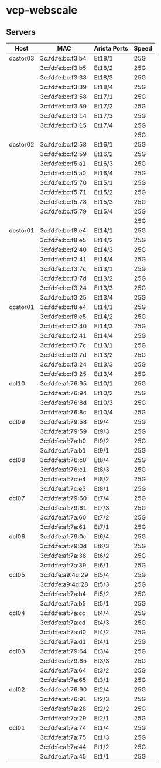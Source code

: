 # vcp-webscale
## Servers


| Host          | MAC                | Arista Ports    |   Speed  |
| ------------- | ------------------ | --------------- | -------- |
| dcstor03      | 3c:fd:fe:bc:f3:b4  |  Et18/1         |  25G     |
|               | 3c:fd:fe:bc:f3:b5  |  Et18/2         |  25G     |
|               | 3c:fd:fe:bc:f3:38  |  Et18/3         |  25G     |
|               | 3c:fd:fe:bc:f3:39  |  Et18/4         |  25G     |
|               | 3c:fd:fe:bc:f3:58  |  Et17/1         |  25G     |
|               | 3c:fd:fe:bc:f3:59  |  Et17/2         |  25G     |
|               | 3c:fd:fe:bc:f3:14  |  Et17/3         |  25G     |
|               | 3c:fd:fe:bc:f3:15  |  Et17/4         |  25G     |
|               |                    |                 |  25G     |
| dcstor02      | 3c:fd:fe:bc:f2:58  |  Et16/1         |  25G     |
|               | 3c:fd:fe:bc:f2:59  |  Et16/2         |  25G     |
|               | 3c:fd:fe:bc:f5:a1  |  Et16/3         |  25G     |
|               | 3c:fd:fe:bc:f5:a0  |  Et16/4         |  25G     |
|               | 3c:fd:fe:bc:f5:70  |  Et15/1         |  25G     |
|               | 3c:fd:fe:bc:f5:71  |  Et15/2         |  25G     |
|               | 3c:fd:fe:bc:f5:78  |  Et15/3         |  25G     |
|               | 3c:fd:fe:bc:f5:79  |  Et15/4         |  25G     |
|               |                    |                 |  25G     |
| dcstor01      | 3c:fd:fe:bc:f8:e4  |  Et14/1         |  25G     |
|               | 3c:fd:fe:bc:f8:e5  |  Et14/2         |  25G     |
|               | 3c:fd:fe:bc:f2:40  |  Et14/3         |  25G     |
|               | 3c:fd:fe:bc:f2:41  |  Et14/4         |  25G     |
|               | 3c:fd:fe:bc:f3:7c  |  Et13/1         |  25G     |
|               | 3c:fd:fe:bc:f3:7d  |  Et13/2         |  25G     |
|               | 3c:fd:fe:bc:f3:24  |  Et13/3         |  25G     |
|               | 3c:fd:fe:bc:f3:25  |  Et13/4         |  25G     |
| dcstor01      | 3c:fd:fe:bc:f8:e4  |  Et14/1         |  25G     |
|               | 3c:fd:fe:bc:f8:e5  |  Et14/2         |  25G     |
|               | 3c:fd:fe:bc:f2:40  |  Et14/3         |  25G     |
|               | 3c:fd:fe:bc:f2:41  |  Et14/4         |  25G     |
|               | 3c:fd:fe:bc:f3:7c  |  Et13/1         |  25G     |
|               | 3c:fd:fe:bc:f3:7d  |  Et13/2         |  25G     |
|               | 3c:fd:fe:bc:f3:24  |  Et13/3         |  25G     |
|               | 3c:fd:fe:bc:f3:25  |  Et13/4         |  25G     |
| dcl10         | 3c:fd:fe:af:76:95  |  Et10/1         |  25G     |
|               | 3c:fd:fe:af:76:94  |  Et10/2         |  25G     |
|               | 3c:fd:fe:af:76:8d  |  Et10/3         |  25G     |
|               | 3c:fd:fe:af:76:8c  |  Et10/4         |  25G     |
| dcl09         | 3c:fd:fe:af:79:58  |  Et9/4          |  25G     |
|               | 3c:fd:fe:af:79:59  |  Et9/3          |  25G     |
|               | 3c:fd:fe:af:7a:b0  |  Et9/2          |  25G     |
|               | 3c:fd:fe:af:7a:b1  |  Et9/1          |  25G     |
| dcl08         | 3c:fd:fe:af:76:c0  |  Et8/4          |  25G     |
|               | 3c:fd:fe:af:76:c1  |  Et8/3          |  25G     |
|               | 3c:fd:fe:af:7c:e4  |  Et8/2          |  25G     |
|               | 3c:fd:fe:af:7c:e5  |  Et8/1          |  25G     |
| dcl07         | 3c:fd:fe:af:79:60  |  Et7/4          |  25G     |
|               | 3c:fd:fe:af:79:61  |  Et7/3          |  25G     |
|               | 3c:fd:fe:af:7a:60  |  Et7/2          |  25G     |
|               | 3c:fd:fe:af:7a:61  |  Et7/1          |  25G     |
| dcl06         | 3c:fd:fe:af:79:0c  |  Et6/4          |  25G     |
|               | 3c:fd:fe:af:79:0d  |  Et6/3          |  25G     |
|               | 3c:fd:fe:af:7a:38  |  Et6/2          |  25G     |
|               | 3c:fd:fe:af:7a:39  |  Et6/1          |  25G     |
| dcl05         | 3c:fd:fe:a9:4d:29  |  Et5/4          |  25G     |
|               | 3c:fd:fe:a9:4d:28  |  Et5/3          |  25G     |
|               | 3c:fd:fe:af:7a:b4  |  Et5/2          |  25G     |
|               | 3c:fd:fe:af:7a:b5  |  Et5/1          |  25G     |
| dcl04         | 3c:fd:fe:af:7a:cc  |  Et4/4          |  25G     |
|               | 3c:fd:fe:af:7a:cd  |  Et4/3          |  25G     |
|               | 3c:fd:fe:af:7a:d0  |  Et4/2          |  25G     |
|               | 3c:fd:fe:af:7a:d1  |  Et4/1          |  25G     |
| dcl03         | 3c:fd:fe:af:79:64  |  Et3/4          |  25G     |
|               | 3c:fd:fe:af:79:65  |  Et3/3          |  25G     |
|               | 3c:fd:fe:af:7a:64  |  Et3/2          |  25G     |
|               | 3c:fd:fe:af:7a:65  |  Et3/1          |  25G     |
| dcl02         | 3c:fd:fe:af:76:90  |  Et2/4          |  25G     |
|               | 3c:fd:fe:af:76:91  |  Et2/3          |  25G     |
|               | 3c:fd:fe:af:7a:28  |  Et2/2          |  25G     |
|               | 3c:fd:fe:af:7a:29  |  Et2/1          |  25G     |
| dcl01         | 3c:fd:fe:af:7a:74  |  Et1/4          |  25G     |
|               | 3c:fd:fe:af:7a:75  |  Et1/3          |  25G     |
|               | 3c:fd:fe:af:7a:44  |  Et1/2          |  25G     |
|               | 3c:fd:fe:af:7a:45  |  Et1/1          |  25G     |
